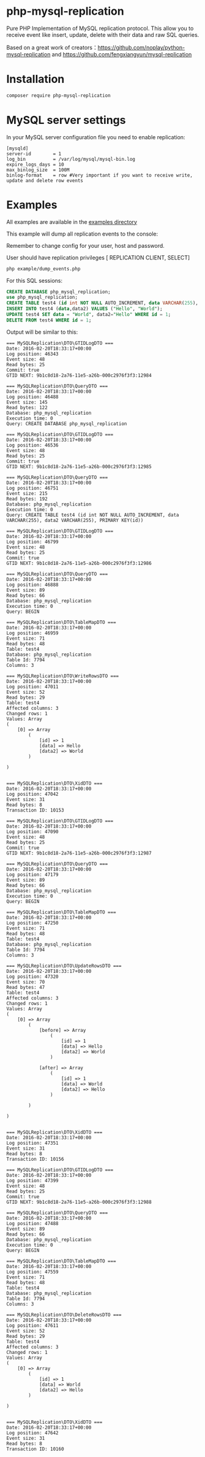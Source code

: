 php-mysql-replication
=========

Pure PHP Implementation of MySQL replication protocol. This allow you to receive event like insert, update, delete with their data and raw SQL queries.

Based on a great work of creators：https://github.com/noplay/python-mysql-replication and https://github.com/fengxiangyun/mysql-replication

Installation
=========

```sh
composer require php-mysql-replication
```

MySQL server settings
=========================

In your MySQL server configuration file you need to enable replication:

    [mysqld]
    server-id		 = 1
    log_bin			 = /var/log/mysql/mysql-bin.log
    expire_logs_days = 10
    max_binlog_size  = 100M
    binlog-format    = row #Very important if you want to receive write, update and delete row events

Examples
=========

All examples are available in the [examples directory](https://github.com/krowinski/php-mysql-replication/tree/master/example)

This example will dump all replication events to the console:

Remember to change config for your user, host and password.

User should have replication privileges [ REPLICATION CLIENT, SELECT]

```sh
php example/dump_events.php
```

For this SQL sessions:

```sql
CREATE DATABASE php_mysql_replication;
use php_mysql_replication;
CREATE TABLE test4 (id int NOT NULL AUTO_INCREMENT, data VARCHAR(255), data2 VARCHAR(255), PRIMARY KEY(id));
INSERT INTO test4 (data,data2) VALUES ("Hello", "World");
UPDATE test4 SET data = "World", data2="Hello" WHERE id = 1;
DELETE FROM test4 WHERE id = 1;
```

Output will be similar to this:

    === MySQLReplication\DTO\GTIDLogDTO ===
    Date: 2016-02-20T18:33:17+00:00
    Log position: 46343
    Event size: 48
    Read bytes: 25
    Commit: true
    GTID NEXT: 9b1c8d18-2a76-11e5-a26b-000c2976f3f3:12984
    
    === MySQLReplication\DTO\QueryDTO ===
    Date: 2016-02-20T18:33:17+00:00
    Log position: 46488
    Event size: 145
    Read bytes: 122
    Database: php_mysql_replication
    Execution time: 0
    Query: CREATE DATABASE php_mysql_replication
    
    === MySQLReplication\DTO\GTIDLogDTO ===
    Date: 2016-02-20T18:33:17+00:00
    Log position: 46536
    Event size: 48
    Read bytes: 25
    Commit: true
    GTID NEXT: 9b1c8d18-2a76-11e5-a26b-000c2976f3f3:12985
    
    === MySQLReplication\DTO\QueryDTO ===
    Date: 2016-02-20T18:33:17+00:00
    Log position: 46751
    Event size: 215
    Read bytes: 192
    Database: php_mysql_replication
    Execution time: 0
    Query: CREATE TABLE test4 (id int NOT NULL AUTO_INCREMENT, data VARCHAR(255), data2 VARCHAR(255), PRIMARY KEY(id))
    
    === MySQLReplication\DTO\GTIDLogDTO ===
    Date: 2016-02-20T18:33:17+00:00
    Log position: 46799
    Event size: 48
    Read bytes: 25
    Commit: true
    GTID NEXT: 9b1c8d18-2a76-11e5-a26b-000c2976f3f3:12986
    
    === MySQLReplication\DTO\QueryDTO ===
    Date: 2016-02-20T18:33:17+00:00
    Log position: 46888
    Event size: 89
    Read bytes: 66
    Database: php_mysql_replication
    Execution time: 0
    Query: BEGIN
    
    === MySQLReplication\DTO\TableMapDTO ===
    Date: 2016-02-20T18:33:17+00:00
    Log position: 46959
    Event size: 71
    Read bytes: 48
    Table: test4
    Database: php_mysql_replication
    Table Id: 7794
    Columns: 3
    
    === MySQLReplication\DTO\WriteRowsDTO ===
    Date: 2016-02-20T18:33:17+00:00
    Log position: 47011
    Event size: 52
    Read bytes: 29
    Table: test4
    Affected columns: 3
    Changed rows: 1
    Values: Array
    (
        [0] => Array
            (
                [id] => 1
                [data] => Hello
                [data2] => World
            )
    
    )
    
    
    === MySQLReplication\DTO\XidDTO ===
    Date: 2016-02-20T18:33:17+00:00
    Log position: 47042
    Event size: 31
    Read bytes: 8
    Transaction ID: 10153
    
    === MySQLReplication\DTO\GTIDLogDTO ===
    Date: 2016-02-20T18:33:17+00:00
    Log position: 47090
    Event size: 48
    Read bytes: 25
    Commit: true
    GTID NEXT: 9b1c8d18-2a76-11e5-a26b-000c2976f3f3:12987
    
    === MySQLReplication\DTO\QueryDTO ===
    Date: 2016-02-20T18:33:17+00:00
    Log position: 47179
    Event size: 89
    Read bytes: 66
    Database: php_mysql_replication
    Execution time: 0
    Query: BEGIN
    
    === MySQLReplication\DTO\TableMapDTO ===
    Date: 2016-02-20T18:33:17+00:00
    Log position: 47250
    Event size: 71
    Read bytes: 48
    Table: test4
    Database: php_mysql_replication
    Table Id: 7794
    Columns: 3
    
    === MySQLReplication\DTO\UpdateRowsDTO ===
    Date: 2016-02-20T18:33:17+00:00
    Log position: 47320
    Event size: 70
    Read bytes: 47
    Table: test4
    Affected columns: 3
    Changed rows: 1
    Values: Array
    (
        [0] => Array
            (
                [before] => Array
                    (
                        [id] => 1
                        [data] => Hello
                        [data2] => World
                    )
    
                [after] => Array
                    (
                        [id] => 1
                        [data] => World
                        [data2] => Hello
                    )
    
            )
    
    )
    
    
    === MySQLReplication\DTO\XidDTO ===
    Date: 2016-02-20T18:33:17+00:00
    Log position: 47351
    Event size: 31
    Read bytes: 8
    Transaction ID: 10156
    
    === MySQLReplication\DTO\GTIDLogDTO ===
    Date: 2016-02-20T18:33:17+00:00
    Log position: 47399
    Event size: 48
    Read bytes: 25
    Commit: true
    GTID NEXT: 9b1c8d18-2a76-11e5-a26b-000c2976f3f3:12988
    
    === MySQLReplication\DTO\QueryDTO ===
    Date: 2016-02-20T18:33:17+00:00
    Log position: 47488
    Event size: 89
    Read bytes: 66
    Database: php_mysql_replication
    Execution time: 0
    Query: BEGIN
    
    === MySQLReplication\DTO\TableMapDTO ===
    Date: 2016-02-20T18:33:17+00:00
    Log position: 47559
    Event size: 71
    Read bytes: 48
    Table: test4
    Database: php_mysql_replication
    Table Id: 7794
    Columns: 3
    
    === MySQLReplication\DTO\DeleteRowsDTO ===
    Date: 2016-02-20T18:33:17+00:00
    Log position: 47611
    Event size: 52
    Read bytes: 29
    Table: test4
    Affected columns: 3
    Changed rows: 1
    Values: Array
    (
        [0] => Array
            (
                [id] => 1
                [data] => World
                [data2] => Hello
            )
    
    )
    
    
    === MySQLReplication\DTO\XidDTO ===
    Date: 2016-02-20T18:33:17+00:00
    Log position: 47642
    Event size: 31
    Read bytes: 8
    Transaction ID: 10160

 
